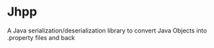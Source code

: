 # Jhpp
A Java serialization/deserialization library to convert Java Objects into .property files and back
